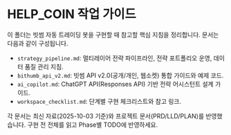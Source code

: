 # HELP_COIN 작업 가이드

이 폴더는 빗썸 자동 트레이딩 봇을 구현할 때 참고할 핵심 지침을 정리합니다. 문서는 다음과 같이 구성됩니다.

- `strategy_pipeline.md`: 멀티레이어 전략 파이프라인, 전략 포트폴리오 운영, 데이터 품질 관리 지침.
- `bithumb_api_v2.md`: 빗썸 API v2.0(공개/개인, 웹소켓) 통합 가이드와 예제 코드.
- `ai_copilot.md`: ChatGPT API(Responses API) 기반 전략 어시스턴트 설계 가이드.
- `workspace_checklist.md`: 단계별 구현 체크리스트와 참고 링크.

각 문서는 최신 자료(2025-10-03 기준)와 프로젝트 문서(PRD/LLD/PLAN)를 반영했습니다. 구현 전 전체를 읽고 Phase별 TODO에 반영하세요.
